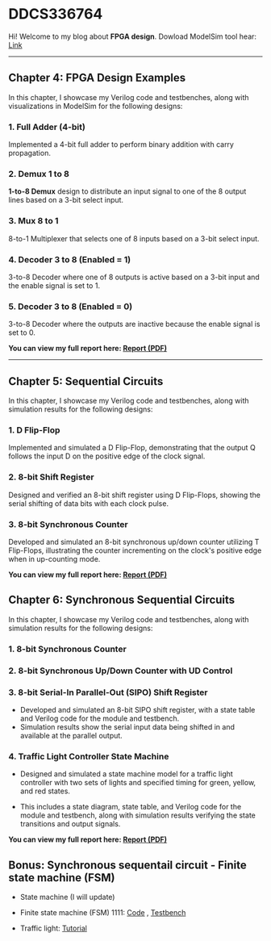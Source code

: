 # **DDCS336764**

Hi! Welcome to my blog about **FPGA design**.
Dowload ModelSim tool hear: [Link](https://drive.google.com/file/d/1DSxM6HUUa3EVzUdVeWLhLVng778VrWoI/view?usp=sharing)

---

## **Chapter 4: FPGA Design Examples**

In this chapter, I showcase my Verilog code and testbenches, along with visualizations in ModelSim for the following designs:

### 1. **Full Adder (4-bit)**
Implemented a 4-bit full adder to perform binary addition with carry propagation.
### 2. **Demux 1 to 8**
**1-to-8 Demux** design to distribute an input signal to one of the 8 output lines based on a 3-bit select input.

### 3. **Mux 8 to 1**
8-to-1 Multiplexer that selects one of 8 inputs based on a 3-bit select input.

### 4. **Decoder 3 to 8 (Enabled = 1)**
3-to-8 Decoder where one of 8 outputs is active based on a 3-bit input and the enable signal is set to 1.

### 5. **Decoder 3 to 8 (Enabled = 0)**
3-to-8 Decoder where the outputs are inactive because the enable signal is set to 0.

**You can view my full report here: [Report (PDF)](https://github.com/giunzz/DDCS336764/blob/main/Chapter%204/Quick%20Question.%20Chapter%2004.pdf)**

---

## **Chapter 5: Sequential Circuits**

In this chapter, I showcase my Verilog code and testbenches, along with simulation results for the following designs:

### 1. D Flip-Flop
Implemented and simulated a D Flip-Flop, demonstrating that the output Q follows the input D on the positive edge of the clock signal.   
### 2. 8-bit Shift Register
Designed and verified an 8-bit shift register using D Flip-Flops, showing the serial shifting of data bits with each clock pulse.   
### 3. 8-bit Synchronous Counter
Developed and simulated an 8-bit synchronous up/down counter utilizing T Flip-Flops, illustrating the counter incrementing on the clock's positive edge when in up-counting mode.   

**You can view my full report here: [Report (PDF)](https://github.com/giunzz/DDCS336764/blob/main/Chapter%205/Quick%20Question.%20Chapter%2005.pdf)**

## **Chapter 6: Synchronous Sequential Circuits**

In this chapter, I showcase my Verilog code and testbenches, along with simulation results for the following designs:

### 1. 8-bit Synchronous Counter

### 2. 8-bit Synchronous Up/Down Counter with UD Control

### 3. 8-bit Serial-In Parallel-Out (SIPO) Shift Register
- Developed and simulated an 8-bit SIPO shift register, with a state table and Verilog code for the module and testbench. 
- Simulation results show the serial input data being shifted in and available at the parallel output.   

### 4. Traffic Light Controller State Machine
- Designed and simulated a state machine model for a traffic light controller with two sets of lights and specified timing for green, yellow, and red states. 

- This includes a state diagram, state table, and Verilog code for the module and testbench, along with simulation results verifying the state transitions and output signals. 


**You can view my full report here: [Report (PDF)](https://github.com/giunzz/DDCS336764/blob/main/Chapter%206/Quick%20Question.%20Chapter%2006.pdf)**

## **Bonus**: Synchronous sequentail circuit - Finite state machine (FSM)
- State machine (I will update)
- Finite state machine (FSM) 1111: [Code](https://github.com/giunzz/DDCS336764/blob/main/Chapter%206/IC_Desgin/SeqDetector.v) , [Testbench](https://github.com/giunzz/DDCS336764/blob/main/Chapter%206/IC_Desgin/TB_SC1111.v)

- Traffic light: [Tutorial](https://github.com/giunzz/DDCS336764/blob/main/Chapter%206/DENGT.md)
